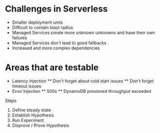 # Challenges in Serverless
* Smaller deployment units
* Difficult to contain blast radius
* Managed Services create more unknown unknowns and have their own failures
* Managed Services don't lead to good fallbacks
* Increased and more complex dependencies

# Areas that are testable
* Latency Injection
** Don't forget about cold start issues
** Don't forget timeout issues
* Error Injection
** 500s
** DynamoDB provioned throughput exceeded

Steps
1. Define steady state
2. Establish Hypothesis
3. Run Experiment
4. Disprove / Prove Hypothesis
